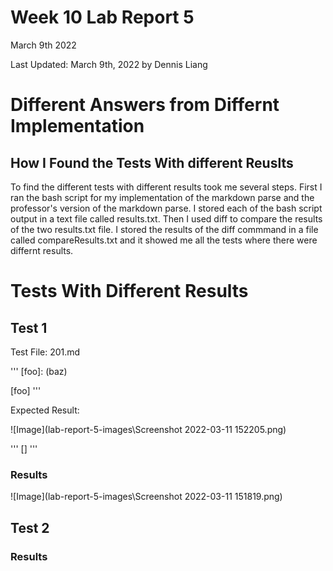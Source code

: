 # Week 10 Lab Report 5
March 9th 2022

Last Updated: March 9th, 2022 by Dennis Liang

# Different Answers from Differnt Implementation

## How I Found the Tests With different Reuslts

To find the different tests with different results took me several steps.
First I ran the bash script for my implementation of the markdown parse
and the professor's version of the markdown parse. I stored each of the bash 
script output in a text file called results.txt. Then I used diff to compare
the results of the two results.txt file. I stored  the results of the diff
commmand in a file called compareResults.txt and it showed me all the
tests where there were differnt results.

# Tests With Different Results

## Test 1
Test File: 201.md

'''
[foo]: <bar>(baz)

[foo]
'''

Expected Result:

![Image](lab-report-5-images\Screenshot 2022-03-11 152205.png)

'''
[]
'''

### Results
![Image](lab-report-5-images\Screenshot 2022-03-11 151819.png)


## Test 2

### Results